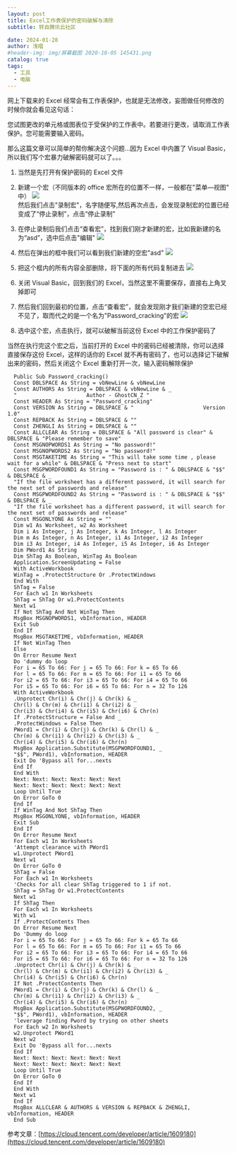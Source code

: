 ```yaml
---
layout: post
title: Excel工作表保护的密码破解与清除
subtitle: 转自腾讯云社区

date: 2024-01-28
author: 浅唱
#header-img: img/屏幕截图 2020-10-05 145431.png
catalog: true
tags:
  - 工具
  - 电脑
---
```


网上下载来的 Excel 经常会有工作表保护，也就是无法修改，妄图做任何修改的时候你就会看见这句话：

您试图更改的单元格或图表位于受保护的工作表中。若要进行更改，请取消工作表保护。您可能需要输入密码。

那么这篇文章可以简单的帮你解决这个问题...因为 Excel 中内置了 Visual Basic，所以我们写个宏暴力破解密码就可以了。。。

1. 当然是先打开有保护密码的 Excel 文件

2. 新建一个宏（不同版本的 office 宏所在的位置不一样，一般都在"菜单—视图" 中）
   ![](/img/2024-01-28-01-17-43.png)  
   然后我们点击"录制宏"，名字随便写,然后再次点击，会发现录制宏的位置已经变成了“停止录制”，点击“停止录制”

3. 在停止录制后我们点击“查看宏”，找到我们刚才新建的宏，比如我新建的名为“asd”，选中后点击"编辑"
   ![](/img/2024-01-28-01-17-51.png)

4. 然后在弹出的框中我们可以看到我们新建的空宏"asd"
   ![](/img/2024-01-28-01-18-02.png)
5. 把这个框内的所有内容全部删除，将下面的所有代码复制进去
   ![](/img/2024-01-28-01-18-08.png)

6. 关闭 Visual Basic，回到我们的 Excel，当然这里不需要保存，直接右上角叉掉即可

7. 然后我们回到最初的位置，点击“查看宏”，就会发现刚才我们新建的空宏已经不见了，取而代之的是一个名为"Password_cracking"的宏
   ![](/img/2024-01-28-01-18-15.png)
8. 选中这个宏，点击执行，就可以破解当前这份 Excel 中的工作保护密码了

当然在执行完这个宏之后，当前打开的 Excel 中的密码已经被清除，你可以选择直接保存这份 Excel，这样的话你的 Excel 就不再有密码了，也可以选择记下破解出来的密码，然后关闭这个 Excel 重新打开一次，输入密码解除保护

      Public Sub Password_cracking()
      Const DBLSPACE As String = vbNewLine & vbNewLine
      Const AUTHORS As String = DBLSPACE & vbNewLine & _
      "                      Author - GhostCN_Z "
      Const HEADER As String = "Password_cracking"
      Const VERSION As String = DBLSPACE & "                      Version 1.0"
      Const REPBACK As String = DBLSPACE & ""
      Const ZHENGLI As String = DBLSPACE & ""
      Const ALLCLEAR As String = DBLSPACE & "All password is clear" & DBLSPACE & "Please remember to save"
      Const MSGNOPWORDS1 As String = "No password!"
      Const MSGNOPWORDS2 As String = "No password!"
      Const MSGTAKETIME As String = "This will take some time , please wait for a while" & DBLSPACE & "Press next to start"
      Const MSGPWORDFOUND1 As String = "Password is : " & DBLSPACE & "$$" & DBLSPACE & _
      "If the file worksheet has a different password, it will search for the next set of passwords and release"
      Const MSGPWORDFOUND2 As String = "Password is : " & DBLSPACE & "$$" & DBLSPACE & _
      "If the file worksheet has a different password, it will search for the next set of passwords and release"
      Const MSGONLYONE As String = ""
      Dim w1 As Worksheet, w2 As Worksheet
      Dim i As Integer, j As Integer, k As Integer, l As Integer
      Dim m As Integer, n As Integer, i1 As Integer, i2 As Integer
      Dim i3 As Integer, i4 As Integer, i5 As Integer, i6 As Integer
      Dim PWord1 As String
      Dim ShTag As Boolean, WinTag As Boolean
      Application.ScreenUpdating = False
      With ActiveWorkbook
      WinTag = .ProtectStructure Or .ProtectWindows
      End With
      ShTag = False
      For Each w1 In Worksheets
      ShTag = ShTag Or w1.ProtectContents
      Next w1
      If Not ShTag And Not WinTag Then
      MsgBox MSGNOPWORDS1, vbInformation, HEADER
      Exit Sub
      End If
      MsgBox MSGTAKETIME, vbInformation, HEADER
      If Not WinTag Then
      Else
      On Error Resume Next
      Do 'dummy do loop
      For i = 65 To 66: For j = 65 To 66: For k = 65 To 66
      For l = 65 To 66: For m = 65 To 66: For i1 = 65 To 66
      For i2 = 65 To 66: For i3 = 65 To 66: For i4 = 65 To 66
      For i5 = 65 To 66: For i6 = 65 To 66: For n = 32 To 126
      With ActiveWorkbook
      .Unprotect Chr(i) & Chr(j) & Chr(k) & _
      Chr(l) & Chr(m) & Chr(i1) & Chr(i2) & _
      Chr(i3) & Chr(i4) & Chr(i5) & Chr(i6) & Chr(n)
      If .ProtectStructure = False And _
      .ProtectWindows = False Then
      PWord1 = Chr(i) & Chr(j) & Chr(k) & Chr(l) & _
      Chr(m) & Chr(i1) & Chr(i2) & Chr(i3) & _
      Chr(i4) & Chr(i5) & Chr(i6) & Chr(n)
      MsgBox Application.Substitute(MSGPWORDFOUND1, _
      "$$", PWord1), vbInformation, HEADER
      Exit Do 'Bypass all for...nexts
      End If
      End With
      Next: Next: Next: Next: Next: Next
      Next: Next: Next: Next: Next: Next
      Loop Until True
      On Error GoTo 0
      End If
      If WinTag And Not ShTag Then
      MsgBox MSGONLYONE, vbInformation, HEADER
      Exit Sub
      End If
      On Error Resume Next
      For Each w1 In Worksheets
      'Attempt clearance with PWord1
      w1.Unprotect PWord1
      Next w1
      On Error GoTo 0
      ShTag = False
      For Each w1 In Worksheets
      'Checks for all clear ShTag triggered to 1 if not.
      ShTag = ShTag Or w1.ProtectContents
      Next w1
      If ShTag Then
      For Each w1 In Worksheets
      With w1
      If .ProtectContents Then
      On Error Resume Next
      Do 'Dummy do loop
      For i = 65 To 66: For j = 65 To 66: For k = 65 To 66
      For l = 65 To 66: For m = 65 To 66: For i1 = 65 To 66
      For i2 = 65 To 66: For i3 = 65 To 66: For i4 = 65 To 66
      For i5 = 65 To 66: For i6 = 65 To 66: For n = 32 To 126
      .Unprotect Chr(i) & Chr(j) & Chr(k) & _
      Chr(l) & Chr(m) & Chr(i1) & Chr(i2) & Chr(i3) & _
      Chr(i4) & Chr(i5) & Chr(i6) & Chr(n)
      If Not .ProtectContents Then
      PWord1 = Chr(i) & Chr(j) & Chr(k) & Chr(l) & _
      Chr(m) & Chr(i1) & Chr(i2) & Chr(i3) & _
      Chr(i4) & Chr(i5) & Chr(i6) & Chr(n)
      MsgBox Application.Substitute(MSGPWORDFOUND2, _
      "$$", PWord1), vbInformation, HEADER
      'leverage finding Pword by trying on other sheets
      For Each w2 In Worksheets
      w2.Unprotect PWord1
      Next w2
      Exit Do 'Bypass all for...nexts
      End If
      Next: Next: Next: Next: Next: Next
      Next: Next: Next: Next: Next: Next
      Loop Until True
      On Error GoTo 0
      End If
      End With
      Next w1
      End If
      MsgBox ALLCLEAR & AUTHORS & VERSION & REPBACK & ZHENGLI, vbInformation, HEADER
      End Sub

参考文章：[https://cloud.tencent.com/developer/article/1609180](https://cloud.tencent.com/developer/article/1609180)
